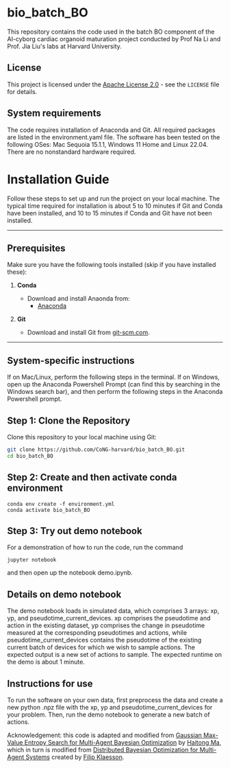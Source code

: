 # bio_batch_BO

This repository contains the code used in the batch BO component of the AI-cyborg cardiac organoid maturation project conducted by Prof Na Li and Prof. Jia Liu's labs at Harvard University. 

## License

This project is licensed under the [Apache License 2.0](LICENSE) - see the `LICENSE` file for details.

## System requirements 

The code requires installation of Anaconda and Git. All required packages are listed in the environment.yaml file. The software has been tested on the following OSes: Mac Sequoia 15.1.1, Windows 11 Home and Linux 22.04. There are no nonstandard hardware required.

# Installation Guide

Follow these steps to set up and run the project on your local machine. The typical time required for installation is about 5 to 10 minutes if Git and Conda have been installed, and 10 to 15 minutes if Conda and Git have not been installed.

---

## Prerequisites

Make sure you have the following tools installed (skip if you have installed these):

1. **Conda**
   - Download and install Anaonda from:
     - [Anaconda](https://www.anaconda.com/products/distribution)

2. **Git**
   - Download and install Git from [git-scm.com](https://git-scm.com/).

---
## System-specific instructions

If on Mac/Linux, perform the following steps in the terminal.
If on Windows, open up the Anaconda Powershell Prompt (can find this by searching in the Windows search bar), and then perform the following steps in the Anaconda Powershell prompt.

## Step 1: Clone the Repository

Clone this repository to your local machine using Git:

```bash
git clone https://github.com/CoNG-harvard/bio_batch_BO.git
cd bio_batch_BO
```

## Step 2: Create and then activate conda environment

```
conda env create -f environment.yml
conda activate bio_batch_BO
```

## Step 3: Try out demo notebook

For a demonstration of how to run the code, run the command 

```
jupyter notebook
```
and then open up the notebook demo.ipynb. 

## Details on demo notebook
The demo notebook loads in simulated data, which comprises 3 arrays: xp, yp, and pseudotime_current_devices. xp comprises the pseudotime and action in the existing dataset, yp comprises the change in pseudotime measured at the corresponding pseudotimes and actions, while pseudotime_current_devices contains the pseudotime of the existing current batch of devices for which we wish to sample actions. The expected output is a new set of actions to sample. The expected runtime on the demo is about 1 minute. 

## Instructions for use

To run the software on your own data, first preprocess the data and create a new python .npz file with the xp, yp and pseudotime_current_devices for your problem. Then, run the demo notebook to generate a new batch of actions.




Acknowledgement: this code is adapted and modified from [Gaussian Max-Value Entropy Search for Multi-Agent Bayesian Optimization](https://github.com/mahaitongdae/dbo) by [Haitong Ma](https://github.com/mahaitongdae), which in turn is modified from [Distributed Bayesian Optimization for Multi-Agent Systems](https://github.com/FilipKlaesson/dbo) created by [Filip Klaesson](https://github.com/FilipKlaesson). 

